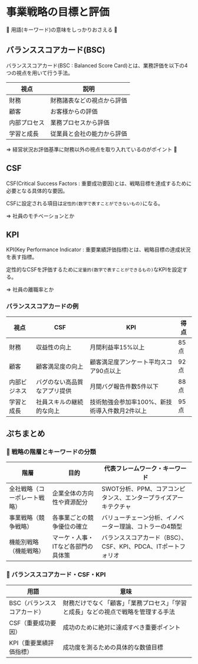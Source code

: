 # 事業戦略の目標と評価

:dog: 用語(キーワード)の意味をしっかりおさえる :dog:

## バランススコアカード(BSC)

バランススコアカード(BSC : Balanced Score Card)とは、業務評価を以下の4つの視点を用いて行う手法。

| 視点         | 説明                       |
|--------------|----------------------------|
| 財務         | 財務諸表などの視点から評価 |
| 顧客         | お客様からの評価           |
| 内部プロセス | 業務プロセスから評価       |
| 学習と成長   | 従業員と会社の能力から評価 |

=> 経営状況お評価基準に財務以外の視点を取り入れているのがポイント :dog:

## CSF

CSF(Critical Success Factors : 重要成功要因)とは、戦略目標を達成するために必要となる具体的な要因。

CSFに設定される項目は`定性的(数字で表すことができないもの)`になる。

=> 社員のモチベーションとか

## KPI

KPI(Key Performance Indicator : 重要業績評価指標)とは、戦略目標の達成状況を表す指標。

定性的なCSFを評価するために`定量的(数字で表すことができるもの)`なKPIを設定する。

=> 社員の離職率とか

### バランススコアカードの例

| 視点         | CSF                          | KPI                                           | 得点 |
|--------------|------------------------------|-----------------------------------------------|------|
| 財務         | 収益性の向上                 | 月間利益率15%以上                             | 85点 |
| 顧客         | 顧客満足度の向上             | 顧客満足度アンケート平均スコア90点以上        | 92点 |
| 内部ビジネス | バグのない高品質なアプリ提供 | 月間バグ報告件数5件以下                       | 88点 |
| 学習と成長   | 社員スキルの継続的な向上     | 技術勉強会参加率100%、新技術導入件数月2件以上 | 95点 |

## ぷちまとめ

### :dog: 戦略の階層とキーワードの分類

| 階層                         | 目的                               | 代表フレームワーク・キーワード                                  |
|------------------------------|------------------------------------|-----------------------------------------------------------------|
| 全社戦略（コーポレート戦略） | 企業全体の方向性や資源配分         | SWOT分析、PPM、コアコンピタンス、エンタープライズアーキテクチャ |
| 事業戦略（競争戦略）         | 各事業ごとの競争優位の確立         | バリューチェーン分析、イノベーター理論、コトラーの4類型         |
| 機能別戦略（機能戦略）       | マーケ・人事・ITなど各部門の具体策 | バランススコアカード（BSC）、CSF、KPI、PDCA、ITポートフォリオ   |

### :dog: バランススコアカード・CSF・KPI

| 用語                        | 意味                                                                               |
|-----------------------------|------------------------------------------------------------------------------------|
| BSC（バランススコアカード） | 財務だけでなく「顧客」「業務プロセス」「学習と成長」などの視点で戦略を管理する手法 | 
| CSF（重要成功要因）         | 成功のために絶対に達成すべき重要ポイント                                           |
| KPI（重要業績評価指標）     | 成功度を測るための具体的な数値目標                                                 |

